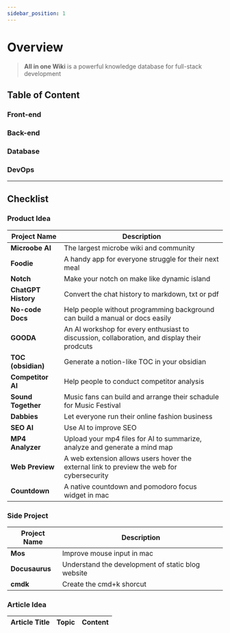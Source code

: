 ```yaml
---
sidebar_position: 1
---
```


# Overview

> **All in one Wiki** is a powerful knowledge database for full-stack development

## Table of Content

### Front-end

### Back-end

### Database

### DevOps

---
## Checklist

### Product Idea

| Project Name | Description |
|------------|-------------|
| **Microobe AI** | The largest microbe wiki and community |
| **Foodie** | A handy app for everyone struggle for their next meal |
| **Notch** | Make your notch on make like dynamic island |
| **ChatGPT History** | Convert the chat history to markdown, txt or pdf |
| **No-code Docs** | Help people without programming background can build a manual or docs easily |
| **GOODA** | An AI workshop for every enthusiast to discussion, collaboration, and display their prodcuts |
| **TOC (obsidian)** | Generate a notion-like TOC in your obsidian |
| **Competitor AI** | Help people to conduct competitor analysis |
| **Sound Together** | Music fans can build and arrange their schadule for Music Festival |
| **Dabbies** | Let everyone run their online fashion business |
| **SEO AI** | Use AI to improve SEO |
| **MP4 Analyzer** | Upload your mp4 files for AI to summarize, analyze and generate a mind map|
| **Web Preview** | A web extension allows users hover the external link to preview the web for cybersecurity |
| **Countdown** | A native countdown and pomodoro focus widget in mac|

### Side Project

| Project Name | Description |
| ------------ | ----------- |
| **Mos** | Improve mouse input in mac |
| **Docusaurus** | Understand the development of static blog website |
| **cmdk** | Create the cmd+k shorcut |



### Article Idea

| Article Title | Topic | Content |
| ------------- | ----- | ------- |

